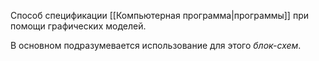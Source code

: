 Способ спецификации [[Компьютерная программа|программы]] при помощи графических моделей.

В основном подразумевается использование для этого *блок-схем*.